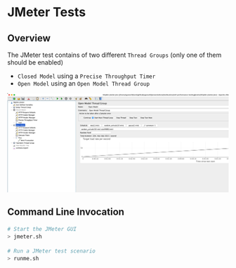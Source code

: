# JMeter Tests 

## Overview

The JMeter test contains of two different `Thread Groups` (only one of them should be enabled)

* `Closed Model` using a `Precise Throughput Timer`
* `Open Model` using an `Open Model Thread Group` 

![jmeter-test-overview.jpg](images/jmeter-test-overview.jpg)

## Command Line Invocation

```bash
# Start the JMeter GUI
> jmeter.sh

# Run a JMeter test scenario
> runme.sh 
```